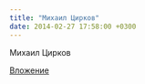 ```yaml
---
title: "Михаил Цирков"
date: 2014-02-27 17:58:00 +0300
---
```


Михаил Цирков

[Вложение](https://vk.com/photo43336486_323261945)
